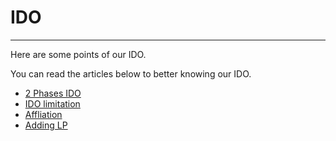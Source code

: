 # IDO
---

Here are some points of our IDO.

You can read the articles below to better knowing our IDO.

* [2 Phases IDO](./TwoPhases.md)
* [IDO limitation](./IDOlimitation.md)
* [Affliation](./Affliation.md)
* [Adding LP](./AddingLP.md)